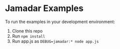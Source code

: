 Jamadar Examples
=====================

To run the examples in your development environment:

1. Clone this repo
2. Run `npm install`
3. Run app.js as `DEBUG=jamadar:* node app.js`

